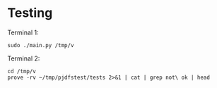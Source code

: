 # Testing

Terminal 1:

    sudo ./main.py /tmp/v

Terminal 2:

    cd /tmp/v
    prove -rv ~/tmp/pjdfstest/tests 2>&1 | cat | grep not\ ok | head

